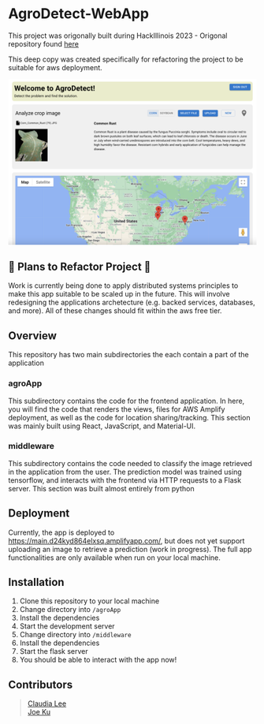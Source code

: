 # AgroDetect-WebApp

This project was origonally built during HackIllinois 2023 - Origonal repository found [here](https://github.com/Ky-Lee-375/AgroDetect)

This deep copy was created specifically for refactoring the project to be suitable for aws deployment.

![agrodetect-complete](./images/agrodetect-complete.png)

## 🚧 Plans to Refactor Project 🚧
Work is currently being done to apply distributed systems principles to make this app suitable to be scaled up in the future. This will involve redesigning the applications archetecture (e.g. backed services, databases, and more). All of these changes should fit within the aws free tier.

## Overview

This repository has two main subdirectories the each contain a part of the application

### agroApp

This subdirectory contains the code for the frontend application. In here, you will find the code that renders the views, files for AWS Amplify deployment, as well as the code for location sharing/tracking. This section was mainly built using React, JavaScript, and Material-UI.

### middleware

This subdirectory contains the code needed to classify the image retrieved in the application from the user. The prediction model was trained using tensorflow, and interacts with the frontend via HTTP requests to a Flask server. This section was built almost entirely from python

## Deployment

Currently, the app is deployed to https://main.d24kyd864elxsq.amplifyapp.com/, but does not yet support uploading an image to retrieve a prediction (work in progress). The full app functionalities are only available when run on your local machine.

## Installation

1. Clone this repository to your local machine
2. Change directory into `/agroApp`
3. Install the dependencies
4. Start the development server
5. Change directory into `/middleware`
6. Install the dependencies
7. Start the flask server
8. You should be able to interact with the app now!

## Contributors

> [Claudia Lee](https://github.com/Ky-Lee-375/)
> <br/>
> [Joe Ku](https://github.com/joku8/)
